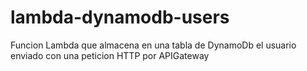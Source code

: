 # lambda-dynamodb-users

Funcion Lambda que almacena en una tabla de DynamoDb el usuario enviado con una peticion HTTP por APIGateway